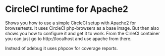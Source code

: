 # CircleCI runtime for Apache2

Shows you how to use a simple CircleCI setup with Apache2 for browsertests. It uses CircleCI php-browsers as a base image. But then also shows you how to configure it and get it to work. From the CirleCI container you can just go to http://localhost and use apache from there.

Instead of xdebug it uses phpcov for coverage reports.
